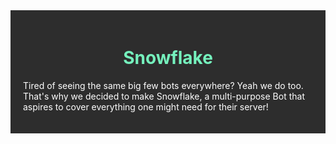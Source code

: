 <div style="background-color:#2d2d2d;color:#ffffff;padding:20px">
 <center><h1 id="title" style="color: #75f1bd;">Snowflake</h1></center>

Tired of seeing the same big few bots everywhere?
Yeah we do too. That's why we decided to make Snowflake, a multi-purpose Bot that aspires to cover everything one might need for their server!

</div>
